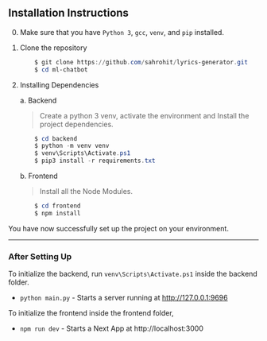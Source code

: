 ## Installation Instructions

0. Make sure that you have `Python 3`, `gcc`, `venv`, and `pip` installed.
1. Clone the repository

   ```powershell
       $ git clone https://github.com/sahrohit/lyrics-generator.git
       $ cd ml-chatbot
   ```

2. Installing Dependencies

   a. Backend

   > Create a python 3 venv, activate the environment and Install the project dependencies.

   ```powershell
       $ cd backend
       $ python -m venv venv
       $ venv\Scripts\Activate.ps1
       $ pip3 install -r requirements.txt
   ```

   b. Frontend

   > Install all the Node Modules.

   ```powershell
       $ cd frontend
       $ npm install
   ```

You have now successfully set up the project on your environment.

---

### After Setting Up

To initialize the backend, run `venv\Scripts\Activate.ps1` inside the backend folder.

- `python main.py` - Starts a server running at http://127.0.0.1:9696

To initialize the frontend inside the frontend folder,

- `npm run dev` - Starts a Next App at http://localhost:3000
